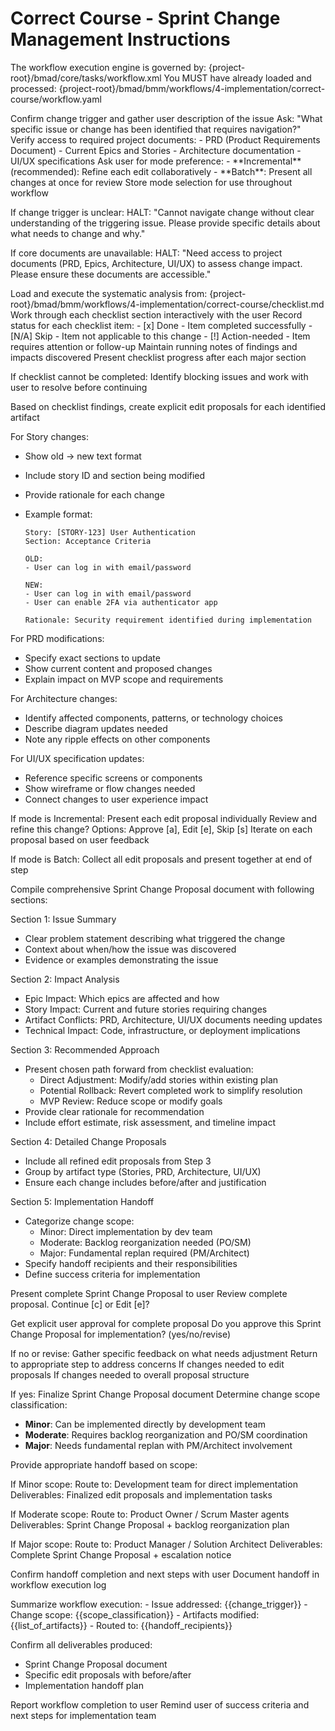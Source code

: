 # Correct Course - Sprint Change Management Instructions

<critical>The workflow execution engine is governed by: {project-root}/bmad/core/tasks/workflow.xml</critical>
<critical>You MUST have already loaded and processed: {project-root}/bmad/bmm/workflows/4-implementation/correct-course/workflow.yaml</critical>

<workflow>

<step n="1" goal="Initialize Change Navigation">
<action>Confirm change trigger and gather user description of the issue</action>
<action>Ask: "What specific issue or change has been identified that requires navigation?"</action>
<action>Verify access to required project documents:</action>
  - PRD (Product Requirements Document)
  - Current Epics and Stories
  - Architecture documentation
  - UI/UX specifications
<action>Ask user for mode preference:</action>
  - **Incremental** (recommended): Refine each edit collaboratively
  - **Batch**: Present all changes at once for review
<action>Store mode selection for use throughout workflow</action>

<check>If change trigger is unclear:</check>
<action>HALT: "Cannot navigate change without clear understanding of the triggering issue. Please provide specific details about what needs to change and why."</action>

<check>If core documents are unavailable:</check>
<action>HALT: "Need access to project documents (PRD, Epics, Architecture, UI/UX) to assess change impact. Please ensure these documents are accessible."</action>
</step>

<step n="2" goal="Execute Change Analysis Checklist">
<action>Load and execute the systematic analysis from: {project-root}/bmad/bmm/workflows/4-implementation/correct-course/checklist.md</action>
<action>Work through each checklist section interactively with the user</action>
<action>Record status for each checklist item:</action>
  - [x] Done - Item completed successfully
  - [N/A] Skip - Item not applicable to this change
  - [!] Action-needed - Item requires attention or follow-up
<action>Maintain running notes of findings and impacts discovered</action>
<action>Present checklist progress after each major section</action>

<check>If checklist cannot be completed:</check>
<action>Identify blocking issues and work with user to resolve before continuing</action>
</step>

<step n="3" goal="Draft Specific Change Proposals">
<action>Based on checklist findings, create explicit edit proposals for each identified artifact</action>

<action>For Story changes:</action>

- Show old → new text format
- Include story ID and section being modified
- Provide rationale for each change
- Example format:

  ```
  Story: [STORY-123] User Authentication
  Section: Acceptance Criteria

  OLD:
  - User can log in with email/password

  NEW:
  - User can log in with email/password
  - User can enable 2FA via authenticator app

  Rationale: Security requirement identified during implementation
  ```

<action>For PRD modifications:</action>

- Specify exact sections to update
- Show current content and proposed changes
- Explain impact on MVP scope and requirements

<action>For Architecture changes:</action>

- Identify affected components, patterns, or technology choices
- Describe diagram updates needed
- Note any ripple effects on other components

<action>For UI/UX specification updates:</action>

- Reference specific screens or components
- Show wireframe or flow changes needed
- Connect changes to user experience impact

<check>If mode is Incremental:</check>
<action>Present each edit proposal individually</action>
<ask>Review and refine this change? Options: Approve [a], Edit [e], Skip [s]</ask>
<action>Iterate on each proposal based on user feedback</action>

<check>If mode is Batch:</check>
<action>Collect all edit proposals and present together at end of step</action>
</step>

<step n="4" goal="Generate Sprint Change Proposal">
<action>Compile comprehensive Sprint Change Proposal document with following sections:</action>

<action>Section 1: Issue Summary</action>

- Clear problem statement describing what triggered the change
- Context about when/how the issue was discovered
- Evidence or examples demonstrating the issue

<action>Section 2: Impact Analysis</action>

- Epic Impact: Which epics are affected and how
- Story Impact: Current and future stories requiring changes
- Artifact Conflicts: PRD, Architecture, UI/UX documents needing updates
- Technical Impact: Code, infrastructure, or deployment implications

<action>Section 3: Recommended Approach</action>

- Present chosen path forward from checklist evaluation:
  - Direct Adjustment: Modify/add stories within existing plan
  - Potential Rollback: Revert completed work to simplify resolution
  - MVP Review: Reduce scope or modify goals
- Provide clear rationale for recommendation
- Include effort estimate, risk assessment, and timeline impact

<action>Section 4: Detailed Change Proposals</action>

- Include all refined edit proposals from Step 3
- Group by artifact type (Stories, PRD, Architecture, UI/UX)
- Ensure each change includes before/after and justification

<action>Section 5: Implementation Handoff</action>

- Categorize change scope:
  - Minor: Direct implementation by dev team
  - Moderate: Backlog reorganization needed (PO/SM)
  - Major: Fundamental replan required (PM/Architect)
- Specify handoff recipients and their responsibilities
- Define success criteria for implementation

<action>Present complete Sprint Change Proposal to user</action>
<ask>Review complete proposal. Continue [c] or Edit [e]?</ask>
</step>

<step n="5" goal="Finalize and Route for Implementation">
<action>Get explicit user approval for complete proposal</action>
<ask>Do you approve this Sprint Change Proposal for implementation? (yes/no/revise)</ask>

<check>If no or revise:</check>
<action>Gather specific feedback on what needs adjustment</action>
<action>Return to appropriate step to address concerns</action>
<goto step="3">If changes needed to edit proposals</goto>
<goto step="4">If changes needed to overall proposal structure</goto>

<check>If yes:</check>
<action>Finalize Sprint Change Proposal document</action>
<action>Determine change scope classification:</action>

- **Minor**: Can be implemented directly by development team
- **Moderate**: Requires backlog reorganization and PO/SM coordination
- **Major**: Needs fundamental replan with PM/Architect involvement

<action>Provide appropriate handoff based on scope:</action>

<check>If Minor scope:</check>
<action>Route to: Development team for direct implementation</action>
<action>Deliverables: Finalized edit proposals and implementation tasks</action>

<check>If Moderate scope:</check>
<action>Route to: Product Owner / Scrum Master agents</action>
<action>Deliverables: Sprint Change Proposal + backlog reorganization plan</action>

<check>If Major scope:</check>
<action>Route to: Product Manager / Solution Architect</action>
<action>Deliverables: Complete Sprint Change Proposal + escalation notice</action>

<action>Confirm handoff completion and next steps with user</action>
<action>Document handoff in workflow execution log</action>
</step>

<step n="6" goal="Workflow Completion">
<action>Summarize workflow execution:</action>
  - Issue addressed: {{change_trigger}}
  - Change scope: {{scope_classification}}
  - Artifacts modified: {{list_of_artifacts}}
  - Routed to: {{handoff_recipients}}

<action>Confirm all deliverables produced:</action>

- Sprint Change Proposal document
- Specific edit proposals with before/after
- Implementation handoff plan

<action>Report workflow completion to user</action>
<action>Remind user of success criteria and next steps for implementation team</action>
</step>

</workflow>
